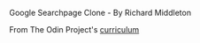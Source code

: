 Google Searchpage Clone - By Richard Middleton

From The Odin Project's [curriculum](http://www.theodinproject.com/web-development-101/html-css)